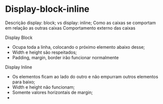 # Display-block-inline

Descrição
display: block; vs display: inline;
Como as caixas se comportam em relação as outras caixas
Comportamento externo das caixas

Display Block
* Ocupa toda a linha, colocando o próximo elemento abaixo desse;
* Width e height são respeitados;
* Padding, margin, border irão funcionar normalmente

Display Inline
* Os elementos ficam ao lado do outro e não empurram outros elementos para baixo;
* Width e height não funcionam;
* Somente valores horizontais de margin;
* 